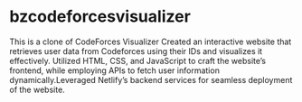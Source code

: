 # bzcodeforcesvisualizer
This is a clone of CodeForces Visualizer 
Created an interactive website that retrieves user data from Codeforces using their IDs and
visualizes it effectively. Utilized HTML, CSS, and JavaScript to craft the website’s frontend, while employing APIs
to fetch user information dynamically.Leveraged Netlify’s backend services for seamless deployment of the website.
